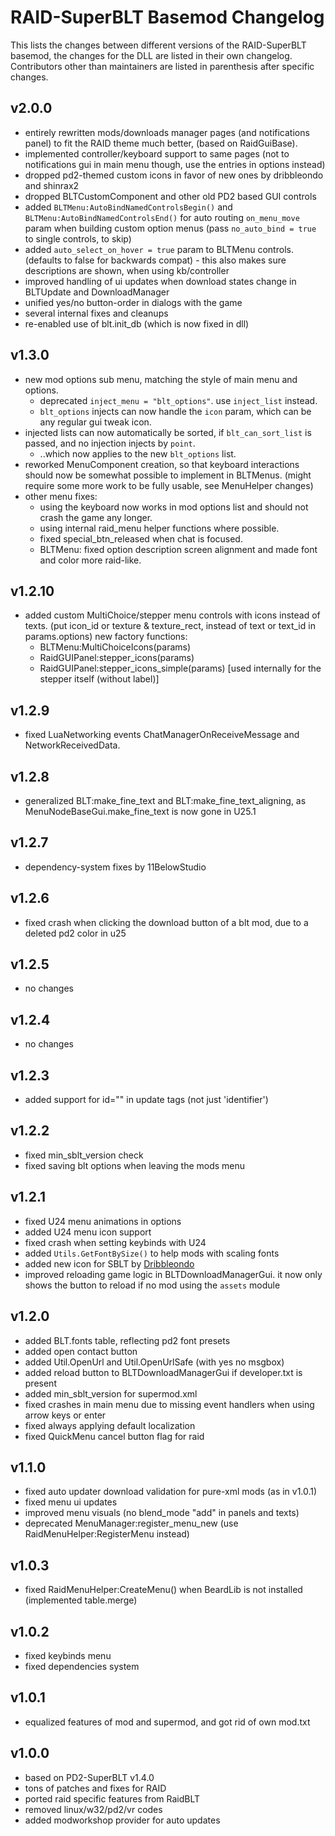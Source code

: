 # RAID-SuperBLT Basemod Changelog

This lists the changes between different versions of the RAID-SuperBLT basemod,
the changes for the DLL are listed in their own changelog.
Contributors other than maintainers are listed in parenthesis after specific changes.

## v2.0.0

- entirely rewritten mods/downloads manager pages (and notifications panel) to fit the RAID theme much better, (based on RaidGuiBase).
- implemented controller/keyboard support to same pages (not to notifications gui in main menu though, use the entries in options instead)
- dropped pd2-themed custom icons in favor of new ones by dribbleondo and shinrax2
- dropped BLTCustomComponent and other old PD2 based GUI controls
- added `BLTMenu:AutoBindNamedControlsBegin()` and `BLTMenu:AutoBindNamedControlsEnd()` for auto routing `on_menu_move` param when building custom option menus (pass `no_auto_bind = true` to single controls, to skip)
- added `auto_select_on_hover = true` param to BLTMenu controls. (defaults to false for backwards compat) - this also makes sure descriptions are shown, when using kb/controller
- improved handling of ui updates when download states change in BLTUpdate and DownloadManager
- unified yes/no button-order in dialogs with the game
- several internal fixes and cleanups
- re-enabled use of blt.init_db (which is now fixed in dll)

## v1.3.0

- new mod options sub menu, matching the style of main menu and options.
  - deprecated `inject_menu = "blt_options"`. use `inject_list` instead.
  - `blt_options` injects can now handle the `icon` param, which can be any regular gui tweak icon.
- injected lists can now automatically be sorted, if `blt_can_sort_list` is passed, and no injection injects by `point`.
  - ..which now applies to the new `blt_options` list.
- reworked MenuComponent creation, so that keyboard interactions should now be somewhat possible to implement in BLTMenus. (might require some more work to be fully usable, see MenuHelper changes)
- other menu fixes:
  - using the keyboard now works in mod options list and should not crash the game any longer.
  - using internal raid_menu helper functions where possible.
  - fixed special_btn_released when chat is focused.
  - BLTMenu: fixed option description screen alignment and made font and color more raid-like.

## v1.2.10

- added custom MultiChoice/stepper menu controls with icons instead of texts. (put icon_id or texture & texture_rect, instead of text or text_id in params.options)
new factory functions:
  - BLTMenu:MultiChoiceIcons(params)
  - RaidGUIPanel:stepper_icons(params)
  - RaidGUIPanel:stepper_icons_simple(params) [used internally for the stepper itself (without label)]

## v1.2.9

- fixed LuaNetworking events ChatManagerOnReceiveMessage and NetworkReceivedData.

## v1.2.8

- generalized BLT:make_fine_text and BLT:make_fine_text_aligning, as MenuNodeBaseGui.make_fine_text is now gone in U25.1

## v1.2.7

- dependency-system fixes by 11BelowStudio

## v1.2.6

- fixed crash when clicking the download button of a blt mod, due to a deleted pd2 color in u25

## v1.2.5

- no changes

## v1.2.4

- no changes

## v1.2.3

- added support for id="" in update tags (not just 'identifier')

## v1.2.2

- fixed min_sblt_version check
- fixed saving blt options when leaving the mods menu

## v1.2.1

- fixed U24 menu animations in options
- added U24 menu icon support
- fixed crash when setting keybinds with U24
- added `Utils.GetFontBySize()` to help mods with scaling fonts
- added new icon for SBLT by [Dribbleondo](https://www.youtube.com/channel/UCD_C63csNn6SDm9IirZN3oA)
- improved reloading game logic in BLTDownloadManagerGui. it now only shows the button to reload if no mod using the `assets` module

## v1.2.0

- added BLT.fonts table, reflecting pd2 font presets
- added open contact button
- added Util.OpenUrl and Util.OpenUrlSafe (with yes no msgbox)
- added reload button to BLTDownloadManagerGui if developer.txt is present
- added min_sblt_version for supermod.xml
- fixed crashes in main menu due to missing event handlers when using arrow keys or enter
- fixed always applying default localization
- fixed QuickMenu cancel button flag for raid

## v1.1.0

- fixed auto updater download validation for pure-xml mods (as in v1.0.1)
- fixed menu ui updates
- improved menu visuals (no blend_mode "add" in panels and texts)
- deprecated MenuManager:register_menu_new (use RaidMenuHelper:RegisterMenu instead)

## v1.0.3

- fixed RaidMenuHelper:CreateMenu() when BeardLib is not installed (implemented table.merge)

## v1.0.2

- fixed keybinds menu
- fixed dependencies system

## v1.0.1

- equalized features of mod and supermod, and got rid of own mod.txt

## v1.0.0

- based on PD2-SuperBLT v1.4.0
- tons of patches and fixes for RAID
- ported raid specific features from RaidBLT
- removed linux/w32/pd2/vr codes
- added modworkshop provider for auto updates
